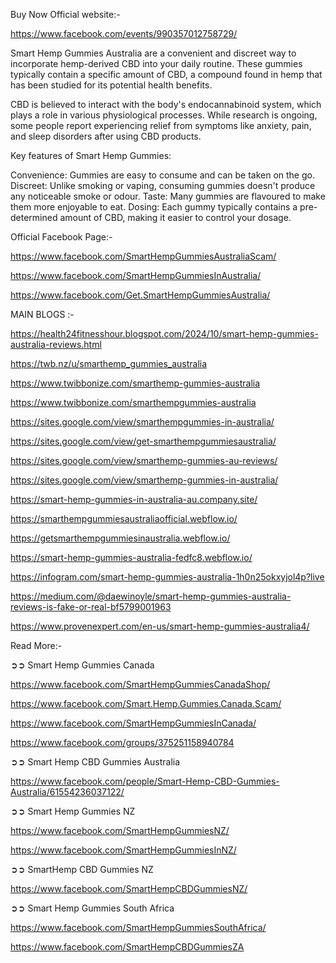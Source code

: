 Buy Now Official website:-

https://www.facebook.com/events/990357012758729/



Smart Hemp Gummies Australia are a convenient and discreet way to incorporate hemp-derived CBD into your daily routine. These gummies typically contain a specific amount of CBD, a compound found in hemp that has been studied for its potential health benefits.

CBD is believed to interact with the body's endocannabinoid system, which plays a role in various physiological processes. While research is ongoing, some people report experiencing relief from symptoms like anxiety, pain, and sleep disorders after using CBD products.  

Key features of Smart Hemp Gummies:

Convenience: Gummies are easy to consume and can be taken on the go.
Discreet: Unlike smoking or vaping, consuming gummies doesn't produce any noticeable smoke or odour.
Taste: Many gummies are flavoured to make them more enjoyable to eat.
Dosing: Each gummy typically contains a pre-determined amount of CBD, making it easier to control your dosage.



Official Facebook Page:-

https://www.facebook.com/SmartHempGummiesAustraliaScam/

https://www.facebook.com/SmartHempGummiesInAustralia/

https://www.facebook.com/Get.SmartHempGummiesAustralia/



MAIN BLOGS :-

https://health24fitnesshour.blogspot.com/2024/10/smart-hemp-gummies-australia-reviews.html

https://twb.nz/u/smarthemp_gummies_australia

https://www.twibbonize.com/smarthemp-gummies-australia

https://www.twibbonize.com/smarthempgummies-australia

https://sites.google.com/view/smarthempgummies-in-australia/

https://sites.google.com/view/get-smarthempgummiesaustralia/

https://sites.google.com/view/smarthemp-gummies-au-reviews/

https://sites.google.com/view/smarthemp-gummies-in-australia/

https://smart-hemp-gummies-in-australia-au.company.site/

https://smarthempgummiesaustraliaofficial.webflow.io/

https://getsmarthempgummiesinaustralia.webflow.io/

https://smart-hemp-gummies-australia-fedfc8.webflow.io/

https://infogram.com/smart-hemp-gummies-australia-1h0n25okxyjol4p?live

https://medium.com/@daewinoyle/smart-hemp-gummies-australia-reviews-is-fake-or-real-bf5799001963

https://www.provenexpert.com/en-us/smart-hemp-gummies-australia4/



Read More:-

➲➲ Smart Hemp Gummies Canada

https://www.facebook.com/SmartHempGummiesCanadaShop/

https://www.facebook.com/Smart.Hemp.Gummies.Canada.Scam/

https://www.facebook.com/SmartHempGummiesInCanada/

https://www.facebook.com/groups/375251158940784

➲➲ Smart Hemp CBD Gummies Australia

https://www.facebook.com/people/Smart-Hemp-CBD-Gummies-Australia/61554236037122/

➲➲ Smart Hemp Gummies NZ

https://www.facebook.com/SmartHempGummiesNZ/

https://www.facebook.com/SmartHempGummiesInNZ/

➲➲ SmartHemp CBD Gummies NZ

https://www.facebook.com/SmartHempCBDGummiesNZ/

➲➲ Smart Hemp Gummies South Africa

https://www.facebook.com/SmartHempGummiesSouthAfrica/

https://www.facebook.com/SmartHempCBDGummiesZA
